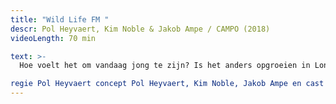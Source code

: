 ```yaml
---
title: "Wild Life FM "
descr: Pol Heyvaert, Kim Noble & Jakob Ampe / CAMPO (2018)
videoLength: 70 min

text: >-
  Hoe voelt het om vandaag jong te zijn? Is het anders opgroeien in Londen dan in Gent? Welke kronkels zitten er in een tienerhoofd? En welke impact heeft (vooral) verdrietige muziek op de jonge generatie?Een grappige, brutale en pijnlijk eerlijke live radio-voorstelling die een inkijk geeft in het intense en vaak verwarrende tienerleven. Met zelfgeschreven nummers en soundbites uit het dagelijkse bestaan brengen vijf jongeren een coming of age verhaal van de volgende generatie.Regisseur Pol Heyvaert (CAMPO), theatermaker en Brits enfant terrible Kim Noble, en Jakob Ampe (The Germans) slaan voor de tweede keer de handen in elkaar. Eerder maakten ze al Wild Life, waarbij ze samenwerkten met 10 jonge singer-songwriters uit Norfolk & Norwich. Verder werkend op de erfenis van Wild Life, creëren ze nu een FM-versie.

regie Pol Heyvaert concept Pol Heyvaert, Kim Noble, Jakob Ampe en cast muziek Jakob Ampe dramaturgie Anne Stoffels productie CAMPO arts centre Gent, Unicorn Theatre London, Norfolk & Norwich Festival coproductie Gessnerallee Zürich met dank aan William GalinskyORIGINELE CAST (Londen, januari 2018): Tynet Adewole, Mikey Arhin-Acquaah, Megan Blair, Justin Campbell, Noah Horne, Malachi Alfred Lecky, Maria Olejnik, Oriana Page & Poppy ReadCAST Gent: Tynet Adewole, Justin Campbell, Anthea Demoen, Noah Horne, Malachi Alfred Lecky, Poppy Read, Iva Donckers & Deniz YavuzDe cast varieert per stad, en wordt telkens aangevuld met lokale spelers (meer info: [https://wildlifefm.org](https://wildlifefm.org))
---
```

